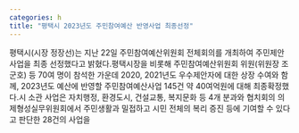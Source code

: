```yaml
---
categories: h
title: "평택시 2023년도 주민참여예산 반영사업 최종선정"
---
```

평택시(시장 정장선)는 지난 22일 주민참여예산위원회 전체회의를 개최하여 주민제안사업을 최종 선정했다고 밝혔다.평택시장을 비롯해 주민참여예산위원회 위원(위원장 조군호) 등 70여 명이 참석한 가운데 2020, 2021년도 우수제안자에 대한 상장 수여와 함께, 2023년도 예산에 반영할 주민참여예산사업 145건 약 40여억원에 대해 최종확정했다.시 소관 사업은 자치행정, 환경도시, 건설교통, 복지문화 등 4개 분과와 협치회의 의제형성실무위원회에서 주민생활과 밀접하고 시민 전체의 복리 증진 등에 기여할 수 있다고 판단한 28건의 사업을